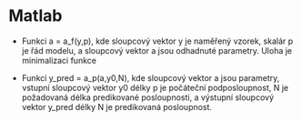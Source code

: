 # Matlab
 
- Funkci a = a_f(y,p), kde sloupcový vektor y je naměřený vzorek, skalár p je řád modelu, a sloupcový vektor a jsou odhadnuté parametry. 
Uloha je minimalizaci funkce

- Funkci y_pred = a_p(a,y0,N), kde sloupcový vektor a jsou parametry, vstupní sloupcový vektor y0 délky p je počáteční podposloupnost,
N je požadovaná délka predikované posloupnosti, a výstupní sloupcový vektor y_pred délky N je predikovaná posloupnost.
